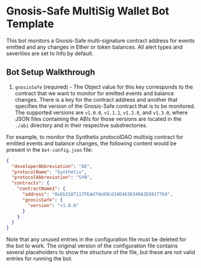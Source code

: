 # Gnosis-Safe MultiSig Wallet Bot Template

This bot monitors a Gnosis-Safe multi-signature contract address for events emitted and any
changes in Ether or token balances.  All alert types and severities are set to Info by default.

## Bot Setup Walkthrough

1. `gnosisSafe` (required) - The Object value for this key corresponds to the contract that we want
to monitor for emitted events and balance changes.  There is a key for the contract address and
another that specifies the version of the Gnosis-Safe contract that is to be monitored.  The
supported versions are `v1.0.0`, `v1.1.1`, `v1.2.0`, and `v1.3.0`, where JSON files containing the
ABIs for those versions are located in the `./abi` directory and in their respective subdirectories.

For example, to monitor the Synthetix protocolDAO multisig contract for emitted events and balance
changes, the following content would be present in the `bot-config.json` file:

```json
{
  "developerAbbreviation": "AE",
  "protocolName": "Synthetix",
  "protocolAbbreviation": "SYN",
  "contracts": {
    "contractName1": {
      "address": "0xEb3107117FEAd7de89Cd14D463D340A2E6917769",
      "gnosisSafe": {
        "version": "v1.0.0"
      }
    }
  }
}
```

Note that any unused entries in the configuration file must be deleted for the bot to work.  The
original version of the configuration file contains several placeholders to show the structure of
the file, but these are not valid entries for running the bot.
